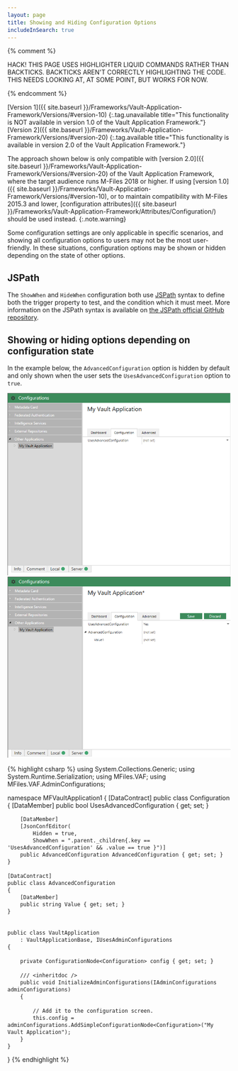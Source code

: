 ```yaml
---
layout: page
title: Showing and Hiding Configuration Options
includeInSearch: true
---
```


{% comment %}

HACK!
THIS PAGE USES HIGHLIGHTER LIQUID COMMANDS RATHER THAN BACKTICKS.
BACKTICKS AREN'T CORRECTLY HIGHLIGHTING THE CODE.
THIS NEEDS LOOKING AT, AT SOME POINT, BUT WORKS FOR NOW.

{% endcomment %}

[Version 1]({{ site.baseurl }}/Frameworks/Vault-Application-Framework/Versions/#version-10)
{:.tag.unavailable title="This functionality is NOT available in version 1.0 of the Vault Application Framework."}
[Version 2]({{ site.baseurl }}/Frameworks/Vault-Application-Framework/Versions/#version-20)
{:.tag.available title="This functionality is available in version 2.0 of the Vault Application Framework."}

The approach shown below is only compatible with [version 2.0]({{ site.baseurl }}/Frameworks/Vault-Application-Framework/Versions/#version-20) of the Vault Application Framework, where the target audience runs M-Files 2018 or higher.  If using [version 1.0]({{ site.baseurl }}/Frameworks/Vault-Application-Framework/Versions/#version-10), or to maintain compatibility with M-Files 2015.3 and lower, [configuration attributes]({{ site.baseurl }}/Frameworks/Vault-Application-Framework/Attributes/Configuration/) should be used instead.
{:.note.warning}

Some configuration settings are only applicable in specific scenarios, and showing all configuration options to users may not be the most user-friendly.  In these situations, configuration options may be shown or hidden depending on the state of other options.

## JSPath

The `ShowWhen` and `HideWhen` configuration both use [JSPath](https://github.com/dfilatov/jspath) syntax to define both the trigger property to test, and the condition which it must meet.  More information on the JSPath syntax is available on [the JSPath official GitHub repository](https://github.com/dfilatov/jspath).

## Showing or hiding options depending on configuration state

In the example below, the `AdvancedConfiguration` option is hidden by default and only shown when the user sets the `UsesAdvancedConfiguration` option to `true`.

![Advanced configuration options hidden](showing-options-1.png)
![Advanced configuration options shown](showing-options-2.png)

{% highlight csharp %}
using System.Collections.Generic;
using System.Runtime.Serialization;
using MFiles.VAF;
using MFiles.VAF.AdminConfigurations;

namespace MFVaultApplication1
{
	[DataContract]
	public class Configuration
	{
		[DataMember]
		public bool UsesAdvancedConfiguration { get; set; }

		[DataMember]
		[JsonConfEditor(
			Hidden = true,
			ShowWhen = ".parent._children{.key == 'UsesAdvancedConfiguration' && .value == true }")]
		public AdvancedConfiguration AdvancedConfiguration { get; set; }
	}

	[DataContract]
	public class AdvancedConfiguration
	{
		[DataMember]
		public string Value { get; set; }
	}


	public class VaultApplication
		: VaultApplicationBase, IUsesAdminConfigurations
	{

		private ConfigurationNode<Configuration> config { get; set; }

		/// <inheritdoc />
		public void InitializeAdminConfigurations(IAdminConfigurations adminConfigurations)
		{

			// Add it to the configuration screen.
			this.config = adminConfigurations.AddSimpleConfigurationNode<Configuration>("My Vault Application");
		}
	}
}
{% endhighlight %}
